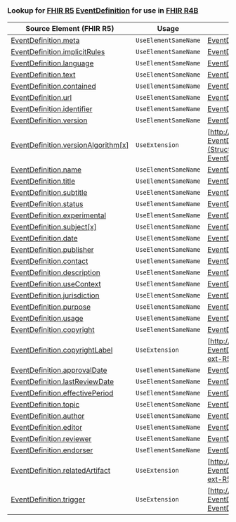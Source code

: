 ### Lookup for [FHIR R5](https://hl7.org/fhir/R5/) [EventDefinition](https://hl7.org/fhir/R5/EventDefinition.html) for use in [FHIR R4B](https://hl7.org/fhir/R4B/)

| Source Element (FHIR R5) | Usage | Target |
| -------------- | ----- | ------ |
| [EventDefinition.meta](https://hl7.org/fhir/R5/EventDefinition.html#resource) | `UseElementSameName` | [EventDefinition.meta](https://hl7.org/fhir/R4B/EventDefinition.html#resource) |
| [EventDefinition.implicitRules](https://hl7.org/fhir/R5/EventDefinition.html#resource) | `UseElementSameName` | [EventDefinition.implicitRules](https://hl7.org/fhir/R4B/EventDefinition.html#resource) |
| [EventDefinition.language](https://hl7.org/fhir/R5/EventDefinition.html#resource) | `UseElementSameName` | [EventDefinition.language](https://hl7.org/fhir/R4B/EventDefinition.html#resource) |
| [EventDefinition.text](https://hl7.org/fhir/R5/EventDefinition.html#resource) | `UseElementSameName` | [EventDefinition.text](https://hl7.org/fhir/R4B/EventDefinition.html#resource) |
| [EventDefinition.contained](https://hl7.org/fhir/R5/EventDefinition.html#resource) | `UseElementSameName` | [EventDefinition.contained](https://hl7.org/fhir/R4B/EventDefinition.html#resource) |
| [EventDefinition.url](https://hl7.org/fhir/R5/EventDefinition.html#resource) | `UseElementSameName` | [EventDefinition.url](https://hl7.org/fhir/R4B/EventDefinition.html#resource) |
| [EventDefinition.identifier](https://hl7.org/fhir/R5/EventDefinition.html#resource) | `UseElementSameName` | [EventDefinition.identifier](https://hl7.org/fhir/R4B/EventDefinition.html#resource) |
| [EventDefinition.version](https://hl7.org/fhir/R5/EventDefinition.html#resource) | `UseElementSameName` | [EventDefinition.version](https://hl7.org/fhir/R4B/EventDefinition.html#resource) |
| [EventDefinition.versionAlgorithm[x]](https://hl7.org/fhir/R5/EventDefinition.html#resource) | `UseExtension` | [http://hl7.org/fhir/5.0/StructureDefinition/extension-EventDefinition.versionAlgorithm](StructureDefinition-ext-R5-EventDefinition.versionAlgorithm.html) |
| [EventDefinition.name](https://hl7.org/fhir/R5/EventDefinition.html#resource) | `UseElementSameName` | [EventDefinition.name](https://hl7.org/fhir/R4B/EventDefinition.html#resource) |
| [EventDefinition.title](https://hl7.org/fhir/R5/EventDefinition.html#resource) | `UseElementSameName` | [EventDefinition.title](https://hl7.org/fhir/R4B/EventDefinition.html#resource) |
| [EventDefinition.subtitle](https://hl7.org/fhir/R5/EventDefinition.html#resource) | `UseElementSameName` | [EventDefinition.subtitle](https://hl7.org/fhir/R4B/EventDefinition.html#resource) |
| [EventDefinition.status](https://hl7.org/fhir/R5/EventDefinition.html#resource) | `UseElementSameName` | [EventDefinition.status](https://hl7.org/fhir/R4B/EventDefinition.html#resource) |
| [EventDefinition.experimental](https://hl7.org/fhir/R5/EventDefinition.html#resource) | `UseElementSameName` | [EventDefinition.experimental](https://hl7.org/fhir/R4B/EventDefinition.html#resource) |
| [EventDefinition.subject[x]](https://hl7.org/fhir/R5/EventDefinition.html#resource) | `UseElementSameName` | [EventDefinition.subject[x]](https://hl7.org/fhir/R4B/EventDefinition.html#resource) |
| [EventDefinition.date](https://hl7.org/fhir/R5/EventDefinition.html#resource) | `UseElementSameName` | [EventDefinition.date](https://hl7.org/fhir/R4B/EventDefinition.html#resource) |
| [EventDefinition.publisher](https://hl7.org/fhir/R5/EventDefinition.html#resource) | `UseElementSameName` | [EventDefinition.publisher](https://hl7.org/fhir/R4B/EventDefinition.html#resource) |
| [EventDefinition.contact](https://hl7.org/fhir/R5/EventDefinition.html#resource) | `UseElementSameName` | [EventDefinition.contact](https://hl7.org/fhir/R4B/EventDefinition.html#resource) |
| [EventDefinition.description](https://hl7.org/fhir/R5/EventDefinition.html#resource) | `UseElementSameName` | [EventDefinition.description](https://hl7.org/fhir/R4B/EventDefinition.html#resource) |
| [EventDefinition.useContext](https://hl7.org/fhir/R5/EventDefinition.html#resource) | `UseElementSameName` | [EventDefinition.useContext](https://hl7.org/fhir/R4B/EventDefinition.html#resource) |
| [EventDefinition.jurisdiction](https://hl7.org/fhir/R5/EventDefinition.html#resource) | `UseElementSameName` | [EventDefinition.jurisdiction](https://hl7.org/fhir/R4B/EventDefinition.html#resource) |
| [EventDefinition.purpose](https://hl7.org/fhir/R5/EventDefinition.html#resource) | `UseElementSameName` | [EventDefinition.purpose](https://hl7.org/fhir/R4B/EventDefinition.html#resource) |
| [EventDefinition.usage](https://hl7.org/fhir/R5/EventDefinition.html#resource) | `UseElementSameName` | [EventDefinition.usage](https://hl7.org/fhir/R4B/EventDefinition.html#resource) |
| [EventDefinition.copyright](https://hl7.org/fhir/R5/EventDefinition.html#resource) | `UseElementSameName` | [EventDefinition.copyright](https://hl7.org/fhir/R4B/EventDefinition.html#resource) |
| [EventDefinition.copyrightLabel](https://hl7.org/fhir/R5/EventDefinition.html#resource) | `UseExtension` | [http://hl7.org/fhir/5.0/StructureDefinition/extension-EventDefinition.copyrightLabel](StructureDefinition-ext-R5-EventDefinition.copyrightLabel.html) |
| [EventDefinition.approvalDate](https://hl7.org/fhir/R5/EventDefinition.html#resource) | `UseElementSameName` | [EventDefinition.approvalDate](https://hl7.org/fhir/R4B/EventDefinition.html#resource) |
| [EventDefinition.lastReviewDate](https://hl7.org/fhir/R5/EventDefinition.html#resource) | `UseElementSameName` | [EventDefinition.lastReviewDate](https://hl7.org/fhir/R4B/EventDefinition.html#resource) |
| [EventDefinition.effectivePeriod](https://hl7.org/fhir/R5/EventDefinition.html#resource) | `UseElementSameName` | [EventDefinition.effectivePeriod](https://hl7.org/fhir/R4B/EventDefinition.html#resource) |
| [EventDefinition.topic](https://hl7.org/fhir/R5/EventDefinition.html#resource) | `UseElementSameName` | [EventDefinition.topic](https://hl7.org/fhir/R4B/EventDefinition.html#resource) |
| [EventDefinition.author](https://hl7.org/fhir/R5/EventDefinition.html#resource) | `UseElementSameName` | [EventDefinition.author](https://hl7.org/fhir/R4B/EventDefinition.html#resource) |
| [EventDefinition.editor](https://hl7.org/fhir/R5/EventDefinition.html#resource) | `UseElementSameName` | [EventDefinition.editor](https://hl7.org/fhir/R4B/EventDefinition.html#resource) |
| [EventDefinition.reviewer](https://hl7.org/fhir/R5/EventDefinition.html#resource) | `UseElementSameName` | [EventDefinition.reviewer](https://hl7.org/fhir/R4B/EventDefinition.html#resource) |
| [EventDefinition.endorser](https://hl7.org/fhir/R5/EventDefinition.html#resource) | `UseElementSameName` | [EventDefinition.endorser](https://hl7.org/fhir/R4B/EventDefinition.html#resource) |
| [EventDefinition.relatedArtifact](https://hl7.org/fhir/R5/EventDefinition.html#resource) | `UseExtension` | [http://hl7.org/fhir/5.0/StructureDefinition/extension-EventDefinition.relatedArtifact](StructureDefinition-ext-R5-EventDefinition.relatedArtifact.html) |
| [EventDefinition.trigger](https://hl7.org/fhir/R5/EventDefinition.html#resource) | `UseExtension` | [http://hl7.org/fhir/5.0/StructureDefinition/extension-EventDefinition.trigger](StructureDefinition-ext-R5-EventDefinition.trigger.html) |
